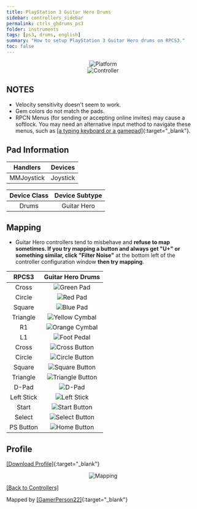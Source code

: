 ```yaml
---
title: PlayStation 3 Guitar Hero Drums
sidebar: controllers_sidebar
permalink: ctrls_ghdrums_ps3
folder: instruments
tags: [ps3, drums, english]
summary: "How to setup PlayStation 3 Guitar Hero drums on RPCS3."
toc: false
---
```



<div align="center"> <img src="https://carlmylo.github.io/rb3-pc/images/instruments/plat/ps3.png" alt="Platform" title="Platform"></div>

<div align="center"> <img src="https://carlmylo.github.io/rb3-pc/images/instruments/cont/ghdrmscontroller.png" alt="Controller" title="Controller"></div>

## NOTES

* Velocity sensitivity doesn't seem to work.
* Gem colors do not match the pads.
* RPCN Menus (for sending or accepting online invites) may cause a softlock. You may need an alternative input method to navigate these menus, such as [[a typing keyboard or a gamepad]](https://carlmylo.github.io/rb3-pc/ctrls_pads){:target="_blank"}.

## Pad Information

| Handlers | Devices |
|:------------------:|:---------------------:|
| MMJoystick | Joystick |

| Device Class | Device Subtype |
|:------------------:|:---------------------:|
| Drums | Guitar Hero |

## Mapping

* Guitar Hero controllers tend to misbehave and **refuse to map sometimes. If you try mapping a button and always get "U+" or something similar, click "Filter Noise"** at the bottom left of the controller configuration window **then try mapping**.

| **RPCS3** | **Guitar Hero Drums** |
|:--------:|:-----------------:|
| Cross | ![Green Pad](https://carlmylo.github.io/rb3-pc/images/btns/drms/gh/gp.png "Green Pad") |
| Circle | ![Red Pad](https://carlmylo.github.io/rb3-pc/images/btns/drms/gh/rp.png "Red Pad") |
| Square | ![Blue Pad](https://carlmylo.github.io/rb3-pc/images/btns/drms/gh/bp.png "Blue Pad") |
| Triangle | ![Yellow Cymbal](https://carlmylo.github.io/rb3-pc/images/btns/drms/gh/yc.png "Yellow Cymbal") |
| R1 | ![Orange Cymbal](https://carlmylo.github.io/rb3-pc/images/btns/drms/gh/oc.png "Orange Cymbal") |
| L1 | ![Foot Pedal](https://carlmylo.github.io/rb3-pc/images/btns/drms/gh/kp.png "Foot Pedal") |
| Cross | ![Cross Button](https://carlmylo.github.io/rb3-pc/images/btns/ctrls/ps3/x.png "Cross Button") |
| Circle | ![Circle Button](https://carlmylo.github.io/rb3-pc/images/btns/ctrls/ps3/o.png "Circle Button") |
| Square | ![Square Button](https://carlmylo.github.io/rb3-pc/images/btns/ctrls/ps3/s.png "Square Button") |
| Triangle | ![Triangle Button](https://carlmylo.github.io/rb3-pc/images/btns/ctrls/ps3/t.png "Triangle Button") |
| D-Pad | ![D-Pad](https://carlmylo.github.io/rb3-pc/images/btns/ctrls/ps3/dp.png "D-Pad") |
| Left Stick | ![Left Stick](https://carlmylo.github.io/rb3-pc/images/btns/ctrls/ps3/ls.png "Left Stick") |
| Start | ![Start Button](https://carlmylo.github.io/rb3-pc/images/btns/ctrls/ps3/sta.png "Start Button") |
| Select | ![Select Button](https://carlmylo.github.io/rb3-pc/images/btns/ctrls/ps3/sel.png "Select Button") |
| PS Button | ![Home Button](https://carlmylo.github.io/rb3-pc/images/btns/ctrls/ps3/home.png "Home Button") |

## Profile

[[Download Profile]](https://github.com/hmxmilohax/rb3-pc/raw/refs/heads/main/downloads/instrument-repo/PS3%20Guitar%20Hero%20Drums.7z){:target="_blank"}

<div align="center"> <img src="https://carlmylo.github.io/rb3-pc/images/instruments/maps/drmsps3ghmapping.png" alt="Mapping" title="Mapping"></div>

[[Back to Controllers]](https://carlmylo.github.io/rb3-pc/ctrls#instrument-list)

Mapped by [[GamerPerson22]](https://www.youtube.com/channel/UCC5SlXPlnlGwBG7w6mvfx8g){:target="_blank"}